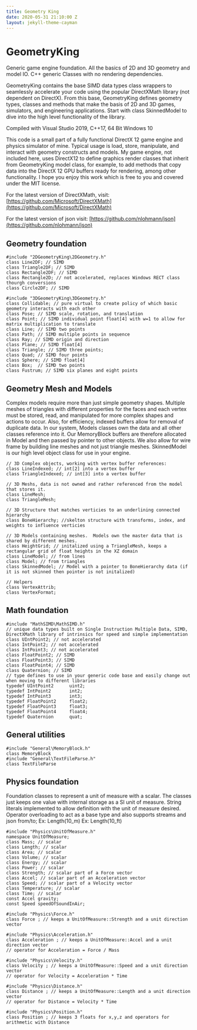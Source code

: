 ```yaml
---
title: Geometry King
date: 2020-05-31 21:10:00 Z
layout: jekyll-theme-cayman
---
```


# GeometryKing

Generic game engine foundation.  All the basics of 2D and 3D geometry and model IO.  C\+\+ generic Classes with no rendering dependencies.

GeometryKing contains the base SIMD data types class wrappers to seamlessly accelerate your code using the popular DirectXMath library (not dependent on DirectX). From this base, GeometryKing defines geometry types, classes and methods that make the basis of 2D and 3D games, simulators, and engineering applications.  Start with class SkinnedModel to dive into the high level functionality of the library.

Compiled with Visual Studio 2019, C\+\+17, 64 Bit Windows 10

This code is a small part of a fully functional DirectX 12 game engine and physics simulator of mine. Typical usage is load, store, manipulate, and interact with geometry constructs and models.  My game engine, not included here, uses DirectX12 to define graphics render classes that inherit from GeometryKing model class, for example, to add methods that copy data into the DirectX 12 GPU buffers ready for rendering, among other functionality.  I hope you enjoy this work which is free to you and covered under the MIT license.

For the latest version of DirectXMath, visit:
[https://github.com/Microsoft/DirectXMath](https://github.com/Microsoft/DirectXMath)

For the latest version of json visit:
[https://github.com/nlohmann/json](https://github.com/nlohmann/json)

## Geometry foundation

    #include "2DGeometryKing\2DGeometry.h"
    class Line2DF; // SIMD
    class Triangle2DF; // SIMD
    class Rectangle2DF; // SIMD
    class Rectangle2D; // not accelerated, replaces Windows RECT class thourgh conversions
    class Circle2DF; // SIMD
    
    #include "3DGeometryKing\3DGeometry.h"
    class Collidable; // pure virtual to create policy of which basic geometry interacts with each other
    class Pose; // SIMD scale, rotation, and translation
    class Point; // SIMD individual point float[4] with w=1 to allow for matrix multiplication to translate
    class Line; // SIMD two points
    class Path; // SIMD multiple points in sequence
    class Ray; // SIMD origin and direction
    class Plane; // SIMD float[4]
    class Triangle; // SIMD three points;
    class Quad; // SIMD four points
    class Sphere; // SIMD float[4]
    class Box;  // SIMD two points
    class Fustrum; // SIMD six planes and eight points

## Geometry Mesh and Models

Complex models require more than just simple geometry shapes.  Multiple meshes of triangles with different properties for the faces and each vertex must be stored, read, and manipulated for more complex shapes and actions to occur.  Also, for efficiency, indexed buffers allow for removal of duplicate data.  In our system, Models classes own the data and all other classes reference into it.  Our MemoryBlock buffers are therefore allocated in Model and then passed by pointer to other objects.  We also allow for wire frame by building line meshes and not just triangle meshes.  SkinnedModel is our high level object class for use in your engine.

    // 3D Complex objects, working with vertex buffer references:
    class LineIndexed; // int[2] into a vertex buffer
    class TriangleIndexed; // int[3] into a vertex buffer
    
    // 3D Meshs, data is not owned and rather referenced from the model that stores it.
    class LineMesh;
    class TriangleMesh;
    
    // 3D Structure that matches verticies to an underlining connected hierarchy
    class BoneHierarchy; //skelton structure with transforms, index, and weights to influence verticies
    
    // 3D Models containing meshes.  Models own the master data that is shared by different meshes. 
    class HeightGrid; // initalized using a TriangleMesh, keeps a rectangular grid of float heights in the XZ domain
    class LineModel; // from lines
    class Model; // from triangles
    class SkinnedModel; // Model with a pointer to BoneHierarchy data (if it is not skinned then pointer is not initalized)
    
    // Helpers
    class VertexAttrib;
    class VertexFormat;

## Math foundation

    #include "MathSIMD\MathSIMD.h"
    // unique data types built on Single Instruction Multiple Data, SIMD, DirectXMath library of intrinsics for speed and simple implementation
    class UIntPoint2; // not accelerated
    class IntPoint2; // not accelerated
    class IntPoint3; // not accelerated
    class FloatPoint2; // SIMD
    class FloatPoint3; // SIMD
    class FloatPoint4; // SIMD
    class Quaternion; // SIMD
    // type defines to use in your generic code base and easily change out when moving to different libraries
    typedef UIntPoint2      uint2;
    typedef IntPoint2       int2;
    typedef IntPoint3       int3;
    typedef FloatPoint2     float2;
    typedef FloatPoint3     float3;
    typedef FloatPoint4     float4;
    typedef Quaternion      quat; 

## General utilities

    #include "General\MemoryBlock.h"
    class MemoryBlock
    #include "General\TextFileParse.h"
    class TextFileParse

## Physics foundation

Foundation classes to represent a unit of measure with a scalar.  The classes just keeps one value with internal storage as a SI unit of measure.  String literals implemented to allow definition with the unit of measure desired.  Operator overloading to act as a base type and also supports streams and json from/to;
Ex: Length(10_m)
Ex: Length(10_ft)

    #include "Physics\UnitOfMeasure.h"
    namespace UnitOfMeasure;
    class Mass; // scalar
    class Length; // scalar
    class Area; // scalar
    class Volume; // scalar
    class Energy; // scalar
    class Power; // scalar
    class Strength; // scalar part of a Force vector
    class Accel; // scalar part of an Acceleration vector
    class Speed; // scalar part of a Velocity vector
    class Temperature; // scalar
    class Time; // scalar
    const Accel gravity;
    const Speed speedOfSoundInAir;
    
    #include "Physics\Force.h"
    class Force ; // keeps a UnitOfMeasure::Strength and a unit direction vector
    
    #include "Physics\Acceleration.h"
    class Acceleration ; // keeps a UnitOfMeasure::Accel and a unit direction vector
    // operator for Acceleration = Force / Mass
    
    #include "Physics\Velocity.h"
    class Velocity ; // keeps a UnitOfMeasure::Speed and a unit direction vector
    // operator for Velocity = Acceleration * Time
    
    #include "Physics\Distance.h"
    class Distance ; // keeps a UnitOfMeasure::Length and a unit direction vector
    // operator for Distance = Velocity * Time
    
    #include "Physics\Position.h"
    class Position ; // keeps 3 floats for x,y,z and operators for arithmetic with Distance